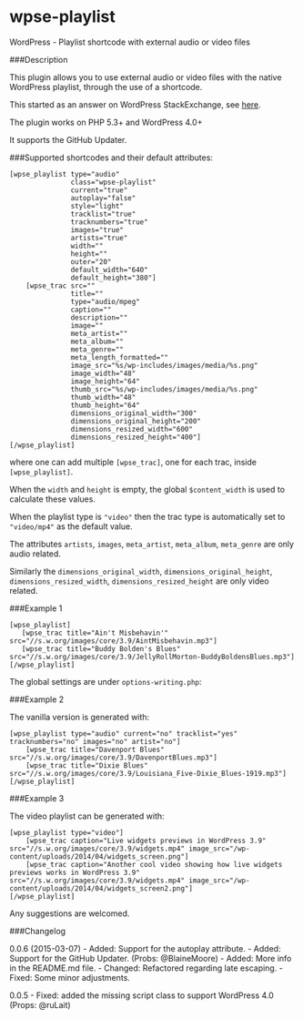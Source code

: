 wpse-playlist
=================

WordPress - Playlist shortcode with external audio or video files

###Description

This plugin allows you to use external audio or video files with the native WordPress playlist, through the use of a shortcode.

This started as an answer on WordPress StackExchange, see [here](http://wordpress.stackexchange.com/questions/141766/making-audio-playlist-with-external-audio-files/).

The plugin works on PHP 5.3+ and WordPress 4.0+ 

It supports the GitHub Updater.

###Supported shortcodes and their default attributes:

    [wpse_playlist type="audio" 
                   class="wpse-playlist" 
                   current="true" 
                   autoplay="false" 
                   style="light" 
                   tracklist="true" 
                   tracknumbers="true" 
                   images="true" 
                   artists="true" 
                   width="" 
                   height=""
                   outer="20"
                   default_width="640"
                   default_height="380"]
        [wpse_trac src="" 
                   title="" 
                   type="audio/mpeg" 
                   caption="" 
                   description="" 
                   image="" 
                   meta_artist="" 
                   meta_album="" 
                   meta_genre=""
                   meta_length_formatted=""
                   image_src="%s/wp-includes/images/media/%s.png" 
                   image_width="48" 
                   image_height="64"
                   thumb_src="%s/wp-includes/images/media/%s.png" 
                   thumb_width="48" 
                   thumb_height="64"
                   dimensions_original_width="300" 
                   dimensions_original_height="200"
                   dimensions_resized_width="600" 
                   dimensions_resized_height="400"]
    [/wpse_playlist]

where one can add multiple `[wpse_trac]`, one for each trac, inside `[wpse_playlist]`.

When the `width` and `height` is empty, the global `$content_width` is used to calculate these values.

When the playlist type is `"video"` then the trac type is automatically set to `"video/mp4"` as the default value.

The attributes  `artists`, `images`, `meta_artist`, `meta_album`, `meta_genre` are only audio related.

Similarly the `dimensions_original_width`, `dimensions_original_height`, `dimensions_resized_width`, `dimensions_resized_height` are only video related.

###Example 1

    [wpse_playlist]
       [wpse_trac title="Ain't Misbehavin'" src="//s.w.org/images/core/3.9/AintMisbehavin.mp3"]
       [wpse_trac title="Buddy Bolden's Blues" src="//s.w.org/images/core/3.9/JellyRollMorton-BuddyBoldensBlues.mp3"]
    [/wpse_playlist]


The global settings are under `options-writing.php`:
 

###Example 2

The vanilla  version is generated with:

    [wpse_playlist type="audio" current="no" tracklist="yes" tracknumbers="no" images="no" artist="no"]
        [wpse_trac title="Davenport Blues" src="//s.w.org/images/core/3.9/DavenportBlues.mp3"]
        [wpse_trac title="Dixie Blues" src="//s.w.org/images/core/3.9/Louisiana_Five-Dixie_Blues-1919.mp3"]
    [/wpse_playlist]

###Example 3

The video playlist can be generated with:

    [wpse_playlist type="video"]
        [wpse_trac caption="Live widgets previews in WordPress 3.9" src="//s.w.org/images/core/3.9/widgets.mp4" image_src="/wp-content/uploads/2014/04/widgets_screen.png"]
        [wpse_trac caption="Another cool video showing how live widgets previews works in WordPress 3.9" src="//s.w.org/images/core/3.9/widgets.mp4" image_src="/wp-content/uploads/2014/04/widgets_screen2.png"]
    [/wpse_playlist]


Any suggestions are welcomed.

###Changelog

0.0.6 (2015-03-07) 
    - Added: Support for the autoplay attribute.
    - Added: Support for the GitHub Updater. (Probs: @BlaineMoore)
    - Added: More info in the README.md file.
    - Changed: Refactored regarding late escaping.
    - Fixed: Some minor adjustments.

0.0.5 
    - Fixed: added the missing script class to support WordPress 4.0 (Props: @ruLait)
